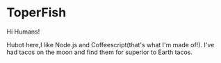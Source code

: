 # ToperFish

Hi Humans!

Hubot here,I like Node.js and Coffeescript(that's what I'm made of!).
I've had tacos on the moon and find them for superior to Earth tacos.

